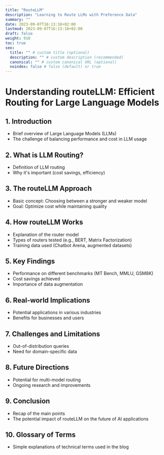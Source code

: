 ```yaml
---
title: "RouteLLM"
description: "Learning to Route LLMs with Preference Data"
summary: ""
date: 2023-09-07T16:13:18+02:00
lastmod: 2023-09-07T16:13:18+02:00
draft: false
weight: 910
toc: true
seo:
  title: "" # custom title (optional)
  description: "" # custom description (recommended)
  canonical: "" # custom canonical URL (optional)
  noindex: false # false (default) or true
---
```


# Understanding routeLLM: Efficient Routing for Large Language Models

## 1. Introduction
- Brief overview of Large Language Models (LLMs)
- The challenge of balancing performance and cost in LLM usage

## 2. What is LLM Routing?
- Definition of LLM routing
- Why it's important (cost savings, efficiency)

## 3. The routeLLM Approach
- Basic concept: Choosing between a stronger and weaker model
- Goal: Optimize cost while maintaining quality

## 4. How routeLLM Works
- Explanation of the router model
- Types of routers tested (e.g., BERT, Matrix Factorization)
- Training data used (Chatbot Arena, augmented datasets)

## 5. Key Findings
- Performance on different benchmarks (MT Bench, MMLU, GSM8K)
- Cost savings achieved
- Importance of data augmentation

## 6. Real-world Implications
- Potential applications in various industries
- Benefits for businesses and users

## 7. Challenges and Limitations
- Out-of-distribution queries
- Need for domain-specific data

## 8. Future Directions
- Potential for multi-model routing
- Ongoing research and improvements

## 9. Conclusion
- Recap of the main points
- The potential impact of routeLLM on the future of AI applications

## 10. Glossary of Terms
- Simple explanations of technical terms used in the blog
